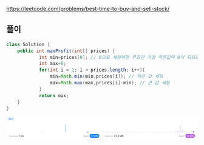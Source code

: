 https://leetcode.com/problems/best-time-to-buy-and-sell-stock/

## 풀이

```java
class Solution {
    public int maxProfit(int[] prices) {
			int min=prices[0]; // 0으로 세팅하면 무조건 가장 작은값이 0이 되므로
			int max=0;
			for(int i = 1; i < prices.length; i++){
				min=Math.min(min,prices[i]); // 작은 값 세팅
				max=Math.max(max,prices[i]-min); // 큰 값 세팅
			}
			return max;
    }
}
```
![img_2.png](img_2.png)